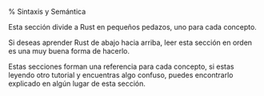 % Sintaxis y Semántica

Esta sección divide a Rust en pequeños pedazos, uno para cada concepto.

Si deseas aprender Rust de abajo hacia arriba, leer esta sección en orden es una muy buena forma de hacerlo.

Estas secciones forman una referencia para cada concepto, si estas leyendo otro tutorial y encuentras algo confuso, puedes encontrarlo explicado en algún lugar de esta sección.
